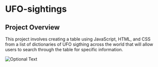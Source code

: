# UFO-sightings

## Project Overview

This project involves creating a table using JavaScript, HTML, and CSS from a list of dictionaries of UFO sigthing across the world that will allow users to search through the table for specific information.

![Optional Text](../master/static/images/output.png)


